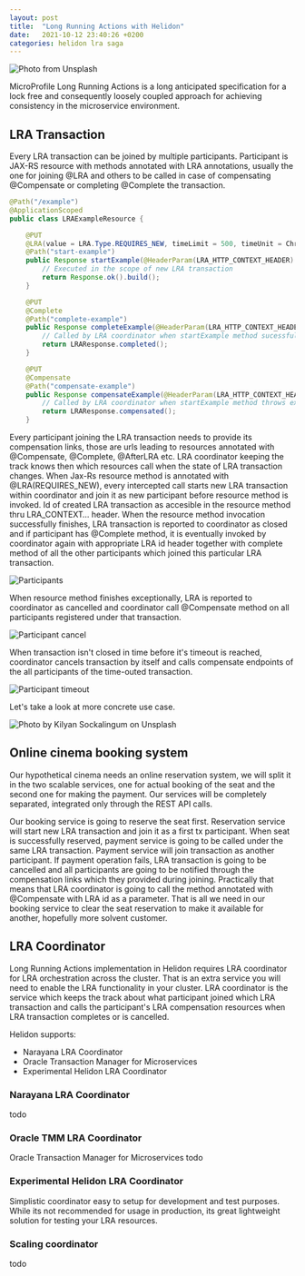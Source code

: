 ```yaml
---
layout: post
title:  "Long Running Actions with Helidon"
date:   2021-10-12 23:40:26 +0200
categories: helidon lra saga
---
```


![Photo from Unsplash](/blog/assets/lra/switch-operator.png)

MicroProfile Long Running Actions is a long anticipated specification for a lock free and consequently loosely coupled approach for achieving consistency in the microservice environment.

## LRA Transaction
Every LRA transaction can be joined by multiple participants. Participant is  JAX-RS resource with methods annotated with LRA annotations, usually the one for joining @LRA and others to be called in case of compensating @Compensate or completing @Complete the transaction.

```java
@Path("/example")
@ApplicationScoped
public class LRAExampleResource {

    @PUT
    @LRA(value = LRA.Type.REQUIRES_NEW, timeLimit = 500, timeUnit = ChronoUnit.MILLIS)
    @Path("start-example")
    public Response startExample(@HeaderParam(LRA_HTTP_CONTEXT_HEADER) URI lraId, String data){
        // Executed in the scope of new LRA transaction
        return Response.ok().build();
    }

    @PUT
    @Complete
    @Path("complete-example")
    public Response completeExample(@HeaderParam(LRA_HTTP_CONTEXT_HEADER) URI lraId) {
        // Called by LRA coordinator when startExample method sucessfully finishes
        return LRAResponse.completed();
    }

    @PUT
    @Compensate
    @Path("compensate-example")
    public Response compensateExample(@HeaderParam(LRA_HTTP_CONTEXT_HEADER) URI lraId) {
        // Called by LRA coordinator when startExample method throws exception or don't finish before time limit
        return LRAResponse.compensated();
    }
```
Every participant joining the LRA transaction needs to provide its compensation links, those are urls leading to resources annotated with @Compensate, @Complete, @AfterLRA etc. LRA coordinator keeping the track knows then which resources call when the state of LRA transaction changes.
When Jax-Rs resource method is annotated with @LRA(REQUIRES_NEW), every intercepted call starts new LRA transaction within coordinator and join it as new participant before resource method is invoked. Id of created LRA transaction as accesible in the resource method thru LRA_CONTEXT… header. When the resource method invocation successfully finishes, LRA transaction is reported to coordinator as closed and if participant has @Complete method, it is eventually invoked by coordinator again with appropriate LRA id header together with complete method of all the other participants which joined this particular LRA transaction.

![Participants](/blog/assets/lra/participant-coordinator.png)

When resource method finishes exceptionally, LRA is reported to coordinator as cancelled and coordinator call @Compensate method on all participants registered under that transaction.

![Participant cancel](/blog/assets/lra/participant-cancel.png)

When transaction isn't closed in time before it's timeout is reached, coordinator cancels transaction by itself and calls compensate endpoints of the all participants of the time-outed transaction.

![Participant timeout](/blog/assets/lra/participant-timeout.png)

Let's take a look at more concrete use case.

![Photo by Kilyan Sockalingum on Unsplash](/blog/assets/lra/seats.jpeg)

## Online cinema booking system

Our hypothetical cinema needs an online reservation system, we will split it in the two scalable services, one for actual booking of the seat and the second one for making the payment. Our services will be completely separated, integrated only through the REST API calls.

Our booking service is going to reserve the seat first. Reservation service will start new LRA transaction and join it as a first tx participant.  When seat is successfully reserved, payment service is going to be called under the same LRA transaction. Payment service will join transaction as another participant. If payment operation fails, LRA transaction is going to be cancelled and all participants are going to be notified through the compensation links which they provided during joining. Practically that means that LRA coordinator is going to call the method annotated with @Compensate with LRA id as a parameter. That is all we need in our booking service to clear the seat reservation to make it available for another, hopefully more solvent customer.

## LRA Coordinator

Long Running Actions implementation in Helidon requires LRA coordinator for LRA orchestration across the cluster. That is an extra service you will need to enable the LRA functionality in your cluster. LRA coordinator is the service which keeps the track about what participant joined which LRA transaction and calls the participant's LRA compensation resources when LRA transaction completes or is cancelled.

Helidon supports:
* Narayana LRA Coordinator
* Oracle Transaction Manager for Microservices
* Experimental Helidon LRA Coordinator

### Narayana LRA Coordinator
todo

### Oracle TMM LRA Coordinator
Oracle Transaction Manager for Microservices 
todo

### Experimental Helidon LRA Coordinator
Simplistic coordinator easy to setup for development and test purposes. While its not recommended for usage in production, its great lightweight solution for testing your LRA resources.

### Scaling coordinator
todo